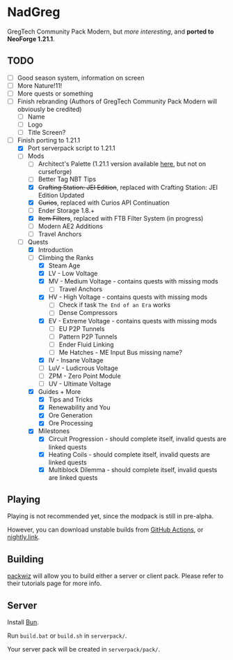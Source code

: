 # NadGreg

GregTech Community Pack Modern, but *more interesting*, and **ported to NeoForge 1.21.1**.

## TODO

- [ ] Good season system, information on screen
- [ ] More Nature!11!
- [ ] More quests or something
- [ ] Finish rebranding (Authors of GregTech Community Pack Modern will obviously be credited)
    - [ ] Name
    - [ ] Logo
    - [ ] Title Screen?
- [ ] Finish porting to 1.21.1
    - [x] Port serverpack script to 1.21.1
    - [ ] Mods
        - [ ] Architect's Palette (1.21.1 version available [here](https://github.com/theendercore/Architects-Palette), but not on curseforge)
        - [ ] Better Tag NBT Tips
        - [x] ~~Crafting Station: JEI Edition~~, replaced with Crafting Station: JEI Edition Updated
        - [x] ~~Curios~~, replaced with Curios API Continuation
        - [ ] Ender Storage 1.8.+
        - [x] ~~Item Filters~~, replaced with FTB Filter System (in progress)
        - [ ] Modern AE2 Additions
        - [ ] Travel Anchors
    - [ ] Quests
        - [x] Introduction
        - [ ] Climbing the Ranks
            - [x] Steam Age
            - [x] LV - Low Voltage
            - [x] MV - Medium Voltage - contains quests with missing mods
                - [ ] Travel Anchors
            - [x] HV - High Voltage - contains quests with missing mods
                - [ ] Check if task `The End of an Era` works
                - [ ] Dense Compressors
            - [x] EV - Extreme Voltage - contains quests with missing mods
                - [ ] EU P2P Tunnels
                - [ ] Pattern P2P Tunnels
                - [ ] Ender Fluid Linking
                - [ ] Me Hatches - ME Input Bus missing name?
            - [x] IV - Insane Voltage
            - [ ] LuV - Ludicrous Voltage
            - [ ] ZPM - Zero Point Module
            - [ ] UV - Ultimate Voltage
        - [x] Guides + More
            - [x] Tips and Tricks
            - [x] Renewability and You
            - [x] Ore Generation
            - [x] Ore Processing
        - [x] Milestones
             - [x] Circuit Progression - should complete itself, invalid quests are linked quests
             - [x] Heating Coils - should complete itself, invalid quests are linked quests
             - [x] Multiblock Dilemma - should complete itself, invalid quests are linked quests

## Playing

Playing is not recommended yet, since the modpack is still in pre-alpha.

However, you can download unstable builds from [GitHub Actions](https://github.com/Nadwey/GregTech-Modern-Community-Pack/actions/workflows/build.yml), or [nightly.link](https://nightly.link/Nadwey/GregTech-Modern-Community-Pack/workflows/build/main?preview).

## Building

[packwiz](https://packwiz.infra.link/) will allow you to build either a server or client pack.
Please refer to their tutorials page for more info.

## Server

Install [Bun](https://bun.sh/).

Run `build.bat` or `build.sh` in `serverpack/`.

Your server pack will be created in `serverpack/pack/`.
